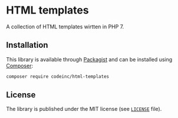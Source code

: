 # HTML templates

A collection of HTML templates wirtten in PHP 7.


## Installation

This library is available through [Packagist](https://packagist.org/packages/codeinc/html-templates) and can be installed using [Composer](https://getcomposer.org/): 

```bash
composer require codeinc/html-templates
```

## License

The library is published under the MIT license (see [`LICENSE`](LICENSE) file).